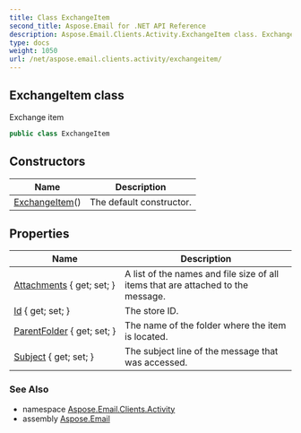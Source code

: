 ```yaml
---
title: Class ExchangeItem
second_title: Aspose.Email for .NET API Reference
description: Aspose.Email.Clients.Activity.ExchangeItem class. Exchange item
type: docs
weight: 1050
url: /net/aspose.email.clients.activity/exchangeitem/
---
```

## ExchangeItem class

Exchange item

```csharp
public class ExchangeItem
```

## Constructors

| Name | Description |
| --- | --- |
| [ExchangeItem](exchangeitem/)() | The default constructor. |

## Properties

| Name | Description |
| --- | --- |
| [Attachments](../../aspose.email.clients.activity/exchangeitem/attachments/) { get; set; } | A list of the names and file size of all items that are attached to the message. |
| [Id](../../aspose.email.clients.activity/exchangeitem/id/) { get; set; } | The store ID. |
| [ParentFolder](../../aspose.email.clients.activity/exchangeitem/parentfolder/) { get; set; } | The name of the folder where the item is located. |
| [Subject](../../aspose.email.clients.activity/exchangeitem/subject/) { get; set; } | The subject line of the message that was accessed. |

### See Also

* namespace [Aspose.Email.Clients.Activity](../../aspose.email.clients.activity/)
* assembly [Aspose.Email](../../)


